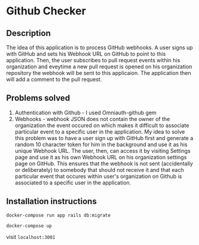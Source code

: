 # Github Checker

## Description
The idea of this application is to process GitHub webhooks. A user signs up with GitHub and sets his Webhook URL on GitHub to point to this application. Then, the user subscribes to pull request events within his organization and eveytime a new pull request is opened on his organization repository the webhook will be sent to this applicaion. The application then will add a comment to the pull request.

## Problems solved
1. Authentication with Github - I used Omniauth-github gem
2. Webhooks - webhook JSON does not contain the owner of the organization the event occured on which makes it difficult to associate particular event to a specific user in the application. My idea to solve this problem was to have a user sign up with GitHub first and generate a random 10 character token for him in the background and use it as his unique Webhook URL. The user, then, can access it by visiting Settings page and use it as his own Webhook URL on his organization settings page on GitHub. This ensures that the webhook is not sent (accidentally or deliberately) to somebody that should not receive it and that each particular event that occures within user's organization on Github is associated to a specific user in the application.

## Installation instructions

```docker-compose run app rails db:migrate```

```docker-compose up```

visit ```localhost:3001```

